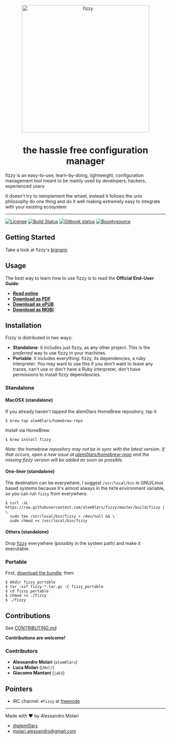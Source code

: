 <p align="center">
  <img title="fizzy"
   src='https://raw.githubusercontent.com/alem0lars/fizzy/develop/data/logo.png'
   width="400px" />
</p>

<p>
  <h1 align="center">the hassle free configuration manager</h1>
</p>

fizzy is an easy-to-use, learn-by-doing, lightweight, configuration management
tool meant to be mainly used by developers, hackers, experienced users

It doesn't try to reimplement the wheel, instead it follows the unix philosophy
do one thing and do it well making extremely easy to integrate with your
existing ecosystem

----

[![License][license_image]][license_link]
[![Build Status][travis_status_image]][travis_status_link]
[![Gitbook status][gitbook_status_image]][gitbook_status_link]
[![Bountysource][bountysource_image]][bountysource_link]

## Getting Started

Take a look at fizzy's [bignami](./BIGNAMI.md)

## Usage

The best way to learn how to use fizzy is to read the
**Official End-User Guide**:

* [**Read online**][read_end_user_guide]
* [**Download as PDF**][download_pdf_end_user_guide]
* [**Download as ePUB**][download_epub_end_user_guide]
* [**Download as MOBI**][download_mobi_end_user_guide]

## Installation

Fizzy is distributed in two ways:

* **Standalone**: it includes just fizzy, as any other project.
  This is the *preferred* way to use fizzy in your machines.
* **Portable**: it includes everything:
  fizzy, its dependencies, a ruby interpreter.
  You may want to use this if you don't want to leave any traces,
  can't use or don't have a Ruby interpreter,
  don't have permissions to install fizzy dependencies.

### Standalone

#### MacOSX (standalone)

If you already haven't tapped the alem0lars HomeBrew repository, tap it:
```shellsession
$ brew tap alem0lars/homebrew-repo
```

Install via HomeBrew
```shellsession
$ brew install fizzy
```

*Note: the homebrew repository may not be in sync with the latest version.
If that occurs, open a new issue at [alem0lars/homebrew-repo][homebrew_repo]
and the missing fizzy version will be added as soon as possible.*

#### One-liner (standalone)

The destination can be everywhere, I suggest `/usr/local/bin` in GNU/Linux
based systems because it's almost always in the `PATH` environment variable,
so you can run `fizzy` from everywhere.

```shellsession
$ curl -sL https://raw.githubusercontent.com/alem0lars/fizzy/master/build/fizzy | \
  sudo tee /usr/local/bin/fizzy > /dev/null && \
  sudo chmod +x /usr/local/bin/fizzy
```

#### Others (standalone)

Drop [fizzy][fizzy_bin] everywhere (possibly in the system path) and make it
executable.

### Portable

First, [download the bundle][download_bundle]; then:

```shellsession
$ mkdir fizzy_portable
$ tar -xzf fizzy-*.tar.gz -C fizzy_portable
$ cd fizzy_portable
$ chmod +x ./fizzy
$ ./fizzy
```

## Contributions

See [CONTRIBUTING.md][contributing]

**Contributions are welcome!**

### Contributors

* **Alessandro Molari** (`alem0lars`)
* **Luca Molari** (`LMolr`)
* **Giacomo Mantani** (`jak3`)

## Pointers

* IRC channel: `#fizzy` at [freenode][irc]

----

Made with ♥ by Alessandro Molari

* [@alem0lars][twitter]
* [molari.alessandro@gmail.com][send_email]


<!-- Link declarations -->

[twitter]:    https://twitter.com/alem0lars
[send_email]: mailto:molari.alessandro@gmail.com
[irc]:        https://webchat.freenode.net/?channels=fizzy

[contributing]: ./CONTRIBUTING.md

[ruby_homepage]: https://www.ruby-lang.org

[license_image]: https://img.shields.io/github/license/alem0lars/fizzy.svg
[license_link]:  ./LICENSE.md

[bountysource_image]: https://img.shields.io/bountysource/team/fizzy/activity.svg
[bountysource_link]:  https://www.bountysource.com/teams/fizzy

[gitbook_status_image]: https://www.gitbook.com/button/status/book/alem0lars/fizzy
[gitbook_status_link]:  https://www.gitbook.io/book/alem0lars/fizzy/activity

[travis_status_image]: https://travis-ci.org/alem0lars/fizzy.svg?branch=develop
[travis_status_link]:  https://travis-ci.org/alem0lars/fizzy

[read_end_user_guide]:          https://www.gitbook.com/read/book/alem0lars/fizzy
[download_pdf_end_user_guide]:  https://www.gitbook.com/download/pdf/book/alem0lars/fizzy
[download_epub_end_user_guide]: https://www.gitbook.com/download/epub/book/alem0lars/fizzy
[download_mobi_end_user_guide]: https://www.gitbook.com/download/mobi/book/alem0lars/fizzy

[fizzy_bin]:    ./build/fizzy
[download_bundle]: https://github.com/alem0lars/fizzy/releases

[homebrew_repo]: https://github.com/alem0lars/homebrew-repo
